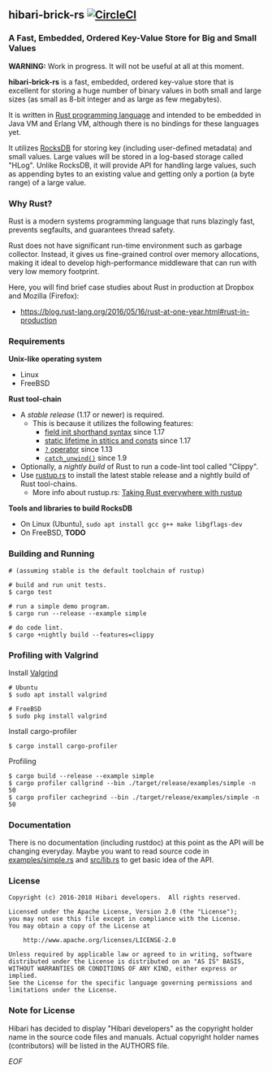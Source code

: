 ## hibari-brick-rs [![CircleCI](https://circleci.com/gh/hibari/hibari-brick-rs.svg?style=svg)](https://circleci.com/gh/hibari/hibari-brick-rs)

### A Fast, Embedded, Ordered Key-Value Store for Big and Small Values

**WARNING:** Work in progress. It will not be useful at all at this
moment.

**hibari-brick-rs** is a fast, embedded, ordered key-value store that
is excellent for storing a huge number of binary values in both small
and large sizes (as small as 8-bit integer and as large as few
megabytes).

It is written in [Rust programming language](http://rust-lang.org) and
intended to be embedded in Java VM and Erlang VM, although there is no
bindings for these languages yet.

It utilizes [RocksDB](http://rocksdb.org/) for storing key (including
user-defined metadata) and small values. Large values will be stored
in a log-based storage called "HLog". Unlike RocksDB, it will provide
API for handling large values, such as appending bytes to an existing
value and getting only a portion (a byte range) of a large value.


### Why Rust?

Rust is a modern systems programming language that runs blazingly
fast, prevents segfaults, and guarantees thread safety.

Rust does not have significant run-time environment such as garbage
collector. Instead, it gives us fine-grained control over memory
allocations, making it ideal to develop high-performance middleware
that can run with very low memory footprint.

Here, you will find brief case studies about Rust in production at
Dropbox and Mozilla (Firefox):

- https://blog.rust-lang.org/2016/05/16/rust-at-one-year.html#rust-in-production


### Requirements

**Unix-like operating system**

- Linux
- FreeBSD

**Rust tool-chain**

- A *stable release* (1.17 or newer) is required.
  * This is because it utilizes the following features:
    + [field init shorthand syntax](https://blog.rust-lang.org/2017/04/27/Rust-1.17.html)
      since 1.17
    + [static lifetime in stitics and consts](https://blog.rust-lang.org/2017/04/27/Rust-1.17.html)
      since 1.17
    + [`?` operator](https://blog.rust-lang.org/2016/11/10/Rust-1.13.html)
      since 1.13
    + [`catch_unwind()`](https://blog.rust-lang.org/2016/05/26/Rust-1.9.html)
      since 1.9
- Optionally, a *nightly build* of Rust to run a code-lint tool called
  "Clippy".
- Use [rustup.rs](https://rustup.rs/) to install the latest stable
  release and a nightly build of Rust tool-chains.
  * More info about rustup.rs:
    [Taking Rust everywhere with rustup](https://blog.rust-lang.org/2016/05/13/rustup.html)

**Tools and libraries to build RocksDB**

- On Linux (Ubuntu), `sudo apt install gcc g++ make libgflags-dev`
- On FreeBSD, **TODO**


### Building and Running

```
# (assuming stable is the default toolchain of rustup)

# build and run unit tests.
$ cargo test

# run a simple demo program.
$ cargo run --release --example simple

# do code lint.
$ cargo +nightly build --features=clippy
```


### Profiling with Valgrind

Install [Valgrind](http://valgrind.org/)

```
# Ubuntu
$ sudo apt install valgrind

# FreeBSD
$ sudo pkg install valgrind
```

Install cargo-profiler

```
$ cargo install cargo-profiler
```

Profiling

```
$ cargo build --release --example simple
$ cargo profiler callgrind --bin ./target/release/examples/simple -n 50
$ cargo profiler cachegrind --bin ./target/release/examples/simple -n 50
```


### Documentation

There is no documentation (including rustdoc) at this point as the API
will be changing everyday. Maybe you want to read source code in
[examples/simple.rs](https://github.com/hibari/hibari-brick-rs/blob/master/examples/simple.rs)
and
[src/lib.rs](https://github.com/hibari/hibari-brick-rs/blob/master/src/lib.rs)
to get basic idea of the API.


### License

```
Copyright (c) 2016-2018 Hibari developers.  All rights reserved.

Licensed under the Apache License, Version 2.0 (the "License");
you may not use this file except in compliance with the License.
You may obtain a copy of the License at

    http://www.apache.org/licenses/LICENSE-2.0

Unless required by applicable law or agreed to in writing, software
distributed under the License is distributed on an "AS IS" BASIS,
WITHOUT WARRANTIES OR CONDITIONS OF ANY KIND, either express or implied.
See the License for the specific language governing permissions and
limitations under the License.
```


### Note for License

Hibari has decided to display "Hibari developers" as the copyright
holder name in the source code files and manuals. Actual copyright
holder names (contributors) will be listed in the AUTHORS file.


_EOF_
